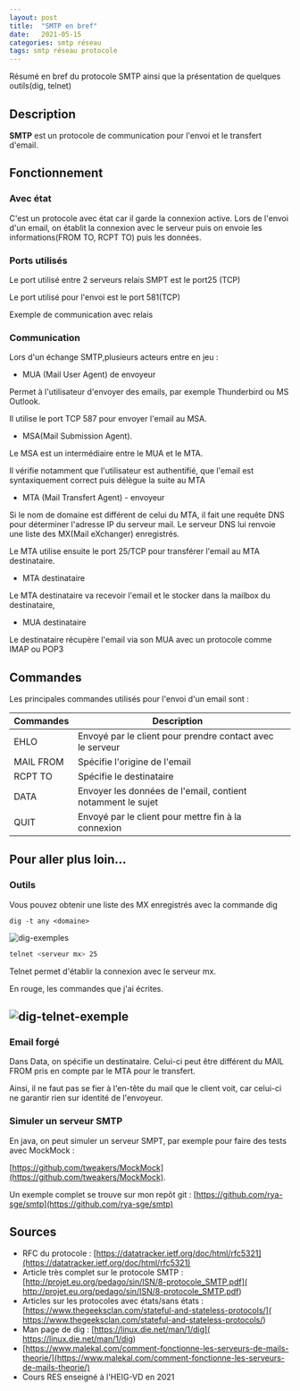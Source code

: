 ```yaml
---
layout: post
title:  "SMTP en bref"
date:   2021-05-15 
categories: smtp réseau 
tags: smtp réseau protocole
---
```


Résumé en bref du protocole SMTP ainsi que la présentation de quelques outils(dig, telnet)

## Description

**SMTP** est un protocole de communication pour l'envoi et le transfert d'email. 



## Fonctionnement

### Avec état

C'est un protocole avec état car il garde la connexion active. Lors de l'envoi d'un email, on établit la connexion avec le serveur puis on envoie les informations(FROM TO, RCPT TO) puis les données.



### Ports utilisés

Le port utilisé entre 2 serveurs relais SMPT est le port25 (TCP)

Le port utilisé pour l'envoi est le port 581(TCP)

Exemple de communication avec relais



### Communication

Lors d'un échange SMTP,plusieurs acteurs entre en jeu :

- MUA (Mail User Agent) de envoyeur

Permet à l'utilisateur d'envoyer des emails, par exemple Thunderbird ou MS Outlook.

Il utilise le port TCP 587 pour envoyer l'email au MSA.

- MSA(Mail Submission Agent).

Le MSA est un intermédiaire entre le MUA et le MTA.

Il vérifie notamment que l'utilisateur est authentifié, que l'email est syntaxiquement correct puis délègue la suite au MTA

- MTA (Mail Transfert Agent) - envoyeur

Si le nom de domaine est différent de celui du MTA, il fait une requête DNS pour déterminer l'adresse IP du serveur mail. Le serveur DNS lui renvoie une liste des MX(Mail eXchanger) enregistrés.

Le MTA utilise ensuite le port 25/TCP pour transférer l'email au MTA destinataire.

- MTA destinataire

Le MTA destinataire va recevoir l'email et le stocker dans la mailbox du destinataire, 



- MUA destinataire

Le destinataire récupère l'email via son MUA avec un protocole comme IMAP ou POP3



## Commandes

Les principales commandes utilisés pour l'envoi d'un email sont :

| Commandes | Description                                                 |      |
| --------- | ----------------------------------------------------------- | ---- |
| EHLO      | Envoyé par le client pour prendre contact avec le serveur   |      |
| MAIL FROM | Spécifie l'origine de l'email                               |      |
| RCPT TO   | Spécifie le destinataire                                    |      |
| DATA      | Envoyer les données de l'email, contient notamment le sujet |      |
| QUIT      | Envoyé par le client pour mettre fin à la connexion         |      |



## Pour aller plus loin...

### Outils

Vous pouvez obtenir une liste des MX enregistrés avec la commande dig

```
dig -t any <domaine>
```

![dig-exemples]({{site.url_complet}}\assets\article\reseau\SMTP\dig-exemples.JPG)

```bash
telnet <serveur mx> 25
```

Telnet permet d'établir la connexion avec le serveur mx.

En rouge, les commandes que j'ai écrites.

## ![dig-telnet-exemple]({{site.url_complet}}\assets\article\reseau\SMTP\dig-telnet-exemple.png)

### Email forgé

Dans Data, on spécifie un destinataire. Celui-ci peut être différent du MAIL FROM pris en compte par le MTA pour le transfert.

Ainsi, il ne faut pas se fier à l'en-tête du mail que le client voit, car celui-ci ne garantir rien sur identité de l'envoyeur.



### Simuler un serveur SMTP

En java, on peut simuler un serveur SMPT, par exemple pour faire des tests avec MockMock :

[https://github.com/tweakers/MockMock](https://github.com/tweakers/MockMock).



Un exemple complet se trouve sur mon repôt git : [https://github.com/rya-sge/smtp](https://github.com/rya-sge/smtp)

## Sources 

- RFC du protocole : [https://datatracker.ietf.org/doc/html/rfc5321](https://datatracker.ietf.org/doc/html/rfc5321)
- Article très complet sur le protocole SMTP : [http://projet.eu.org/pedago/sin/ISN/8-protocole_SMTP.pdf]( http://projet.eu.org/pedago/sin/ISN/8-protocole_SMTP.pdf)
- Articles sur les protocoles avec états/sans états : [https://www.thegeeksclan.com/stateful-and-stateless-protocols/]( https://www.thegeeksclan.com/stateful-and-stateless-protocols/)
- Man page de dig : [https://linux.die.net/man/1/dig]( https://linux.die.net/man/1/dig)
- [https://www.malekal.com/comment-fonctionne-les-serveurs-de-mails-theorie/](https://www.malekal.com/comment-fonctionne-les-serveurs-de-mails-theorie/)
- Cours RES enseigné à l'HEIG-VD en 2021
